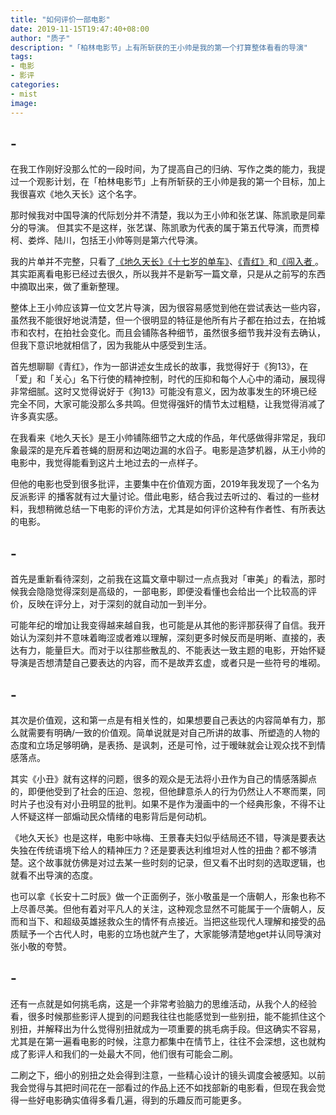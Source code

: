```yaml
---
title: "如何评价一部电影"
date: 2019-11-15T19:47:40+08:00
author: "质子"
description: "「柏林电影节」上有所斩获的王小帅是我的第一个打算整体看看的导演"
tags:
- 电影
- 影评
categories: 
- mist
image: 
---
```


## -
在我工作刚好没那么忙的一段时间，为了提高自己的归纳、写作之类的能力，我提过一个观影计划，在「柏林电影节」上有所斩获的王小帅是我的第一个目标，加上我很喜欢《地久天长》这个名字。
<!--more-->

那时候我对中国导演的代际划分并不清楚，我以为王小帅和张艺谋、陈凯歌是同辈分的导演。 但其实不是这样，张艺谋、陈凯歌为代表的属于第五代导演，而贾樟柯、娄烨、陆川，包括王小帅等则是第六代导演。

我的片单并不完整，只看了[《地久天长》](https://movie.douban.com/subject/26715636/ )[《十七岁的单车》](https://movie.douban.com/subject/1291847/ )、[《青红》](https://movie.douban.com/subject/1322851/?from=subject-page )和[《闯入者 ](https://movie.douban.com/subject/20514902/ )。其实距离看电影已经过去很久，所以我并不是新写一篇文章，只是从之前写的东西中摘取出来，做了重新整理。

整体上王小帅应该算一位文艺片导演，因为很容易感觉到他在尝试表达一些内容，虽然我不能很好地说清楚，但一个很明显的特征是他所有片子都在拍过去，在拍城市和农村，在拍社会变化。而且会铺陈各种细节，虽然很多细节我并没有去确认，但我下意识地就相信了，因为我能从中感受到生活。

首先想聊聊《青红》，作为一部讲述女生成长的故事，我觉得好于《狗13》，在「爱」和「关心」名下行使的精神控制，时代的压抑和每个人心中的涌动，展现得非常细腻。这时又觉得说好于《狗13》可能没有意义，因为故事发生的环境已经完全不同，大家可能没那么多共鸣。但觉得强奸的情节太过粗糙，让我觉得消减了许多真实感。

在我看来《地久天长》是王小帅铺陈细节之大成的作品，年代感做得非常足，我印象最深的是充斥着苍蝇的厨房和边喝边漏的水舀子。电影是造梦机器，从王小帅的电影中，我觉得能看到这片土地过去的一点样子。

但他的电影也受到很多批评，主要集中在价值观方面，2019年我发现了一个名为  反派影评 的播客就有过大量讨论。借此电影，结合我过去听过的、看过的一些材料，我想稍微总结一下电影的评价方法，尤其是如何评价这种有作者性、有所表达的电影。

## -
首先是重新看待深刻，之前我在这篇文章中聊过一点点我对「审美」的看法，那时候我会隐隐觉得深刻是高级的，一部电影，即便没看懂也会给出一个比较高的评价，反映在评分上，对于深刻的就自动加一到半分。

可能年纪的增加让我变得越来越自我，也可能是从其他的影评那获得了自信。我开始认为深刻并不意味着晦涩或者难以理解，深刻更多时候反而是明晰、直接的，表达有力，能量巨大。而对于以往那些散乱的、不能表达一致主题的电影，开始怀疑导演是否想清楚自己要表达的内容，而不是故弄玄虚，或者只是一些符号的堆砌。

## -
其次是价值观，这和第一点是有相关性的，如果想要自己表达的内容简单有力，那么就需要有明确/一致的价值观。简单说就是对自己所讲的故事、所塑造的人物的态度和立场足够明确，是表扬、是讽刺，还是可怜，过于暧昧就会让观众找不到情感落点。

其实《小丑》就有这样的问题，很多的观众是无法将小丑作为自己的情感落脚点的，即便他受到了社会的压迫、忽视，但他肆意杀人的行为仍然让人不寒而栗，同时片子也没有对小丑明显的批判。如果不是作为漫画中的一个经典形象，不得不让人怀疑这样一部煽动民众情绪的电影背后是何动机。

《地久天长》也是这样，电影中咏梅、王景春夫妇似乎结局还不错，导演是要表达失独在传统语境下给人的精神压力？还是要表达利维坦对人性的扭曲？都不够清楚。这个故事就仿佛是对过去某一些时刻的记录，但又看不出时刻的选取逻辑，也就看不出导演的态度。

也可以拿《长安十二时辰》做一个正面例子，张小敬虽是一个唐朝人，形象也称不上尽善尽美。但他有着对平凡人的关注，这种观念显然不可能属于一个唐朝人，反而和当下、和超级英雄拯救众生的情怀有点接近。当把这些现代人理解和接受的品质赋予一个古代人时，电影的立场也就产生了，大家能够清楚地get并认同导演对张小敬的夸赞。

## -
还有一点就是如何挑毛病，这是一个非常考验脑力的思维活动，从我个人的经验看，很多时候那些影评人提到的问题我往往也能感觉到一些别扭，能不能抓住这个别扭，并解释出为什么觉得别扭就成为一项重要的挑毛病手段。但这确实不容易，尤其是在第一遍看电影的时候，注意力都集中在情节上，往往不会深想，这也就构成了影评人和我们的一处最大不同，他们很有可能会二刷。

二刷之下，细小的别扭之处会得到注意，一些精心设计的镜头调度会被感知。以前我会觉得与其把时间花在一部看过的作品上还不如找部新的电影看，但现在我会觉得一些好电影确实值得多看几遍，得到的乐趣反而可能更多。
